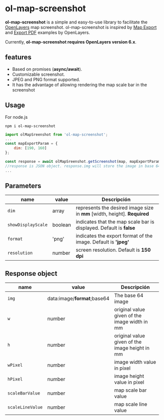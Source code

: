 # ol-map-screenshot
**ol-map-screenshot** is a simple and easy-to-use library to facilitate the [OpenLayers](https://openlayers.org/) map screenshot. ol-map-screenshot is inspired by [Map Export](https://openlayers.org/en/latest/examples/export-map.html) and [Export PDF](https://openlayers.org/en/latest/examples/export-pdf.html) examples by OpenLayers.

Currently, **ol-map-screenshot requires OpenLayers version 6.x**.

features
--------
  - Based on promises (**async/await**).
  - Customizable screenshot.
  - JPEG and PNG format supported.
  - It has the advantage of allowing rendering the map scale bar in the screenshot

## Usage ##
For node.js

    npm i ol-map-screenshot

```js
import olMapSreenshot from 'ol-map-screenshot';
...
const mapExportParam = {
    dim: [190, 160]
};

const response = await olMapSreenshot.getScreenshot(map, mapExportParam);
//response is JSON object. response.img will store the image in base 64
...
```

## Parameters ##

| name | value | Descripción |
| --- | --- | --- |
| `dim` | array | represents the desired image size in **mm** [width, height]. **Required** |
| `showDisplayScale` | boolean | indicates that the map scale bar is displayed. Default is **false** |
| `format` | 'png' | indicates the export format of the image. Default is **'jpeg'** |
| `resolution` | number | screen resolution. Default is **150 dpi** |

## Response object ##

| name | value | Descripción |
| --- | --- | --- |
| `img` | data:image/**format**;base64 | The base 64 image |
| `w` | number | original value given of the image width in mm |
| `h` | number | original value given of the image height in mm |
| `wPixel` | number | image width value in pixel |
| `hPixel` | number | image height value in pixel |
| `scaleBarValue` | number | map scale bar value |
| `scaleLineValue` | number | map scale line value |
